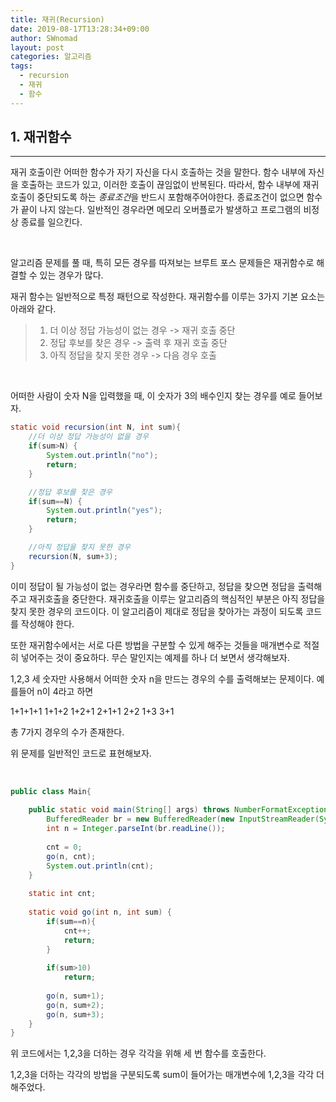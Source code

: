 ```yaml
---
title: 재귀(Recursion)
date: 2019-08-17T13:28:34+09:00
author: SWnomad
layout: post
categories: 알고리즘
tags:
  - recursion
  - 재귀
  - 함수
---
```


## 1. 재귀함수
* * *

재귀 호출이란 어떠한 함수가 자기 자신을 다시 호출하는 것을 말한다. 함수 내부에 자신을 호출하는 코드가 있고, 이러한 호출이 끊임없이 반복된다. 따라서, 함수 내부에 재귀 호출이 중단되도록 하는 *종료조건*을 반드시 포함해주어야한다. 종료조건이 없으면 함수가 끝이 나지 않는다. 일반적인 경우라면 메모리 오버플로가 발생하고 프로그램의 비정상 종료를 일으킨다.

<br>

알고리즘 문제를 풀 때, 특히 모든 경우를 따져보는 브루트 포스 문제들은 재귀함수로 해결할 수 있는 경우가 많다.

재귀 함수는 일반적으로 특정 패턴으로 작성한다. 재귀함수를 이루는 3가지 기본 요소는 아래와 같다.

>1. 더 이상 정답 가능성이 없는 경우 -> 재귀 호출 중단
>2. 정답 후보를 찾은 경우 -> 출력 후 재귀 호출 중단
>3. 아직 정답을 찾지 못한 경우 -> 다음 경우 호출

<br>

어떠한 사람이 숫자 N을 입력했을 때, 이 숫자가 3의 배수인지 찾는 경우를 예로 들어보자.

~~~ java
static void recursion(int N, int sum){		
	//더 이상 정답 가능성이 없을 경우
	if(sum>N) {
		System.out.println("no");
		return;
	}

	//정답 후보를 찾은 경우
	if(sum==N) {
		System.out.println("yes");
		return;
	}

	//아직 정답을 찾지 못한 경우
	recursion(N, sum+3);
}
~~~

이미 정답이 될 가능성이 없는 경우라면 함수를 중단하고, 정답을 찾으면 정답을 출력해주고 재귀호출을 중단한다. 재귀호출을 이루는 알고리즘의 핵심적인 부분은 아직 정답을 찾지 못한 경우의 코드이다. 이 알고리즘이 제대로 정답을 찾아가는 과정이 되도록 코드를 작성해야 한다.

또한 재귀함수에서는 서로 다른 방법을 구분할 수 있게 해주는 것들을 매개변수로 적절히 넣어주는 것이 중요하다. 무슨 말인지는 예제를 하나 더 보면서 생각해보자.

1,2,3 세 숫자만 사용해서 어떠한 숫자 n을 만드는 경우의 수를 출력해보는 문제이다. 예를들어 n이 4라고 하면

1+1+1+1
1+1+2
1+2+1
2+1+1
2+2
1+3
3+1

총 7가지 경우의 수가 존재한다.

위 문제를 일반적인 코드로 표현해보자.

<br>

~~~ java
public class Main{
	
	public static void main(String[] args) throws NumberFormatException, IOException {
		BufferedReader br = new BufferedReader(new InputStreamReader(System.in));
		int n = Integer.parseInt(br.readLine());
			
		cnt = 0;
		go(n, cnt);
		System.out.println(cnt);
	}
	
	static int cnt;
	
	static void go(int n, int sum) {
		if(sum==n){
			cnt++;
			return;
		}
		
		if(sum>10)
			return;
		
		go(n, sum+1);
		go(n, sum+2);
		go(n, sum+3);
	}
}
~~~

위 코드에서는 1,2,3을 더하는 경우 각각을 위해 세 번 함수를 호출한다.

1,2,3을 더하는 각각의 방법을 구분되도록 sum이 들어가는 매개변수에 1,2,3을 각각 더해주었다.